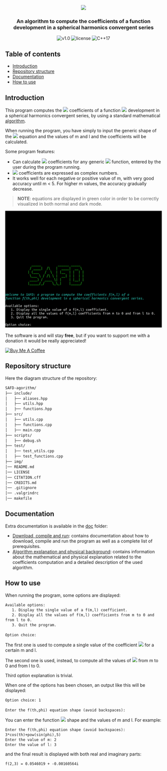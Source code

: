 <p align="center"><img src="https://github.com/JustWhit3/SAFD-algorithm/blob/main/img/logo.svg" height=220></p>

<h3 align="center">An algorithm to compute the coefficients of a function development in a spherical harmonics convergent series</h3>
<p align="center">
    <img title="v1.0" alt="v1.0" src="https://img.shields.io/badge/version-v1.0-informational?style=flat-square"
    <a href="LICENSE">
        <img title="MIT License" alt="license" src="https://img.shields.io/badge/license-MIT-informational?style=flat-square">
    </a>
	<img title="C++17" alt="C++17" src="https://img.shields.io/badge/c++-17-informational?style=flat-square">
    </a>
</p>

## Table of contents

- [Introduction](#introduction)
- [Repository structure](#repository-structure)
- [Documentation](#documentation)
- [How to use](#how-to-use)

## Introduction

This program computes the <img src="https://render.githubusercontent.com/render/math?math=\color{green}{f_{m,l}}"> coefficients of a function <img src="https://render.githubusercontent.com/render/math?math=\color{green}{f(\theta, \phi)}"> development in a spherical harmonics convergent series, by using a standard mathematical [algorithm](#algorithm-explanation).

When running the program, you have simply to input the generic shape of the <img src="https://render.githubusercontent.com/render/math?math=\color{green}{f(\theta, \phi)}"> equation and the values of m and l and the coefficients will be calculated.

Some program features:
 - Can calculate <img src="https://render.githubusercontent.com/render/math?math=\color{green}{f_{m,l}}"> coefficients for any generic <img src="https://render.githubusercontent.com/render/math?math=\color{green}{f(\theta, \phi)}"> function, entered by the user during the program running.
 - <img src="https://render.githubusercontent.com/render/math?math=\color{green}{f_{m,l}}"> coefficients are expressed as complex numbers.
 - It works well for each negative or positive value of m, with very good accuracy until m < 5. For higher m values, the accuracy gradually decrease.

> **NOTE**: equations are displayed in green color in order to be correctly visualized in both normal and dark mode.

<img src="https://github.com/JustWhit3/SAFD-algorithm/blob/main/img/SAFD.gif">

The software is and will stay **free**, but if you want to support me with a donation it would be really appreciated!

<a href="https://www.buymeacoffee.com/JustWhit33" target="_blank"><img src="https://cdn.buymeacoffee.com/buttons/default-orange.png" alt="Buy Me A Coffee" height="41" width="174"></a>

## Repository structure

Here the diagram structure of the repository:

```txt
SAFD-agorithm/
├── include/
│   ├── aliases.hpp
│   ├── utils.hpp
│   ├── functions.hpp
├── src/
│   ├── utils.cpp
│   ├── functions.cpp
│   ├── main.cpp
├── scripts/
│   ├── debug.sh
├── test/
│   ├── test_utils.cpp
│   ├── test_functions.cpp
├── img/
│── README.md
│── LICENSE
│── CITATION.cff
│── CREDITS.md
│── .gitignore
│── .valgrindrc
│── makefile
```

## Documentation

Extra documentation is available in the [doc](https://github.com/JustWhit3/SAFD-algorithm/tree/main/doc) folder:

- [Download, compile and run](https://github.com/JustWhit3/SAFD-algorithm/tree/main/doc/download_and_run.md): contains documentation about how to download, compile and run the program as well as a complete list of prerequisites.
- [Algorithm explanation and physical background](algorithm_explanation): contains information about the mathematical and physical explanation related to the coefficients computation and a detailed description of the used algorithm.

## How to use

When running the program, some options are displayed:

```Shell
Available options:
   1. Display the single value of a f(m,l) coefficient.
   2. Display all the values of f(m,l) coefficients from m to 0 and from l to 0.
   3. Quit the program. 

Option choice: 
```

The first one is used to compute a single value of the coefficient <img src="https://render.githubusercontent.com/render/math?math=\color{green}{f_{m,l}}"> for a certain m and l.

The second one is used, instead, to compute all the values of <img src="https://render.githubusercontent.com/render/math?math=\color{green}{f_{m,l}}"> from m to 0 and from l to 0.

Third option explanation is trivial.

When one of the options has been chosen, an output like this will be displayed:

```Shell
Option choice: 1

Enter the f(th,phi) equation shape (avoid backspaces): 
```

You can enter the function <img src="https://render.githubusercontent.com/render/math?math=\color{green}{f(\theta, \phi)}"> shape and the values of m and l. For example:

```Shell
Enter the f(th,phi) equation shape (avoid backspaces): 3*cos(th)+pow(sin(phi),5)
Enter the value of m: 2
Enter the value of l: 3
```

and the final result is displayed with both real and imaginary parts:

```Shell
f(2,3) = 0.0546019 + -0.00160564i
```

